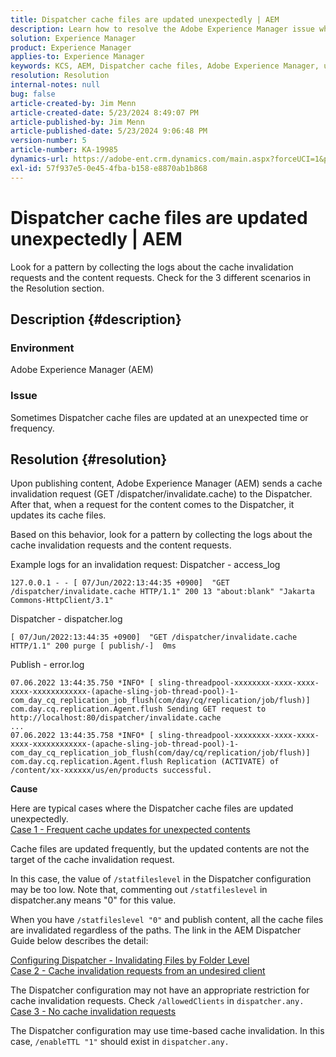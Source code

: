 ```yaml
---
title: Dispatcher cache files are updated unexpectedly | AEM
description: Learn how to resolve the Adobe Experience Manager issue where Dispatcher cache files are updated unexpectedly.
solution: Experience Manager
product: Experience Manager
applies-to: Experience Manager
keywords: KCS, AEM, Dispatcher cache files, Adobe Experience Manager, updated unexpectedly, Troubleshooting, dispatcher.any
resolution: Resolution
internal-notes: null
bug: false
article-created-by: Jim Menn
article-created-date: 5/23/2024 8:49:07 PM
article-published-by: Jim Menn
article-published-date: 5/23/2024 9:06:48 PM
version-number: 5
article-number: KA-19985
dynamics-url: https://adobe-ent.crm.dynamics.com/main.aspx?forceUCI=1&pagetype=entityrecord&etn=knowledgearticle&id=0baf35e1-4519-ef11-9f8a-6045bd006268
exl-id: 57f937e5-0e45-4fba-b158-e8870ab1b868
---
```

# Dispatcher cache files are updated unexpectedly | AEM


Look for a pattern by collecting the logs about the cache invalidation requests and the content requests. Check for the 3 different scenarios in the Resolution section.

## Description {#description}


### <b>Environment</b>

Adobe Experience Manager (AEM)

### <b>Issue</b>

Sometimes Dispatcher cache files are updated at an unexpected time or frequency.


## Resolution {#resolution}


Upon publishing content, Adobe Experience Manager (AEM) sends a cache invalidation request (GET /dispatcher/invalidate.cache) to the Dispatcher. After that, when a request for the content comes to the Dispatcher, it updates its cache files.

Based on this behavior, look for a pattern by collecting the logs about the cache invalidation requests and the content requests.

Example logs for an invalidation request:
Dispatcher - access_log<br>

```
127.0.0.1 - - [ 07/Jun/2022:13:44:35 +0900]  "GET /dispatcher/invalidate.cache HTTP/1.1" 200 13 "about:blank" "Jakarta Commons-HttpClient/3.1"
```

Dispatcher - dispatcher.log<br>

```
[ 07/Jun/2022:13:44:35 +0900]  "GET /dispatcher/invalidate.cache HTTP/1.1" 200 purge [ publish/-]  0ms
```

Publish - error.log<br>

```
07.06.2022 13:44:35.750 *INFO* [ sling-threadpool-xxxxxxxx-xxxx-xxxx-xxxx-xxxxxxxxxxxx-(apache-sling-job-thread-pool)-1-com_day_cq_replication_job_flush(com/day/cq/replication/job/flush)]  com.day.cq.replication.Agent.flush Sending GET request to http://localhost:80/dispatcher/invalidate.cache
...
07.06.2022 13:44:35.758 *INFO* [ sling-threadpool-xxxxxxxx-xxxx-xxxx-xxxx-xxxxxxxxxxxx-(apache-sling-job-thread-pool)-1-com_day_cq_replication_job_flush(com/day/cq/replication/job/flush)]  com.day.cq.replication.Agent.flush Replication (ACTIVATE) of /content/xx-xxxxxx/us/en/products successful.
```




<b>Cause</b>

Here are typical cases where the Dispatcher cache files are updated unexpectedly.
 <br>
<u>Case 1 - Frequent cache updates for unexpected contents</u>

Cache files are updated frequently, but the updated contents are not the target of the cache invalidation request.

In this case, the value of `/statfileslevel` in the Dispatcher configuration may be too low. Note that, commenting out `/statfileslevel` in dispatcher.any means "0" for this value.

When you have `/statfileslevel "0"` and publish content, all the cache files are invalidated regardless of the paths. The link in the AEM Dispatcher Guide below describes the detail:

[Configuring Dispatcher - Invalidating Files by Folder Level](https://experienceleague.adobe.com/docs/experience-manager-dispatcher/using/configuring/dispatcher-configuration.html#invalidating-files-by-folder-level)
 <br>
<u>Case 2 - Cache invalidation requests from an undesired client</u>

The Dispatcher configuration may not have an appropriate restriction for cache invalidation requests. Check `/allowedClients` in `dispatcher.any.`
 <br>
<u>Case 3 - No cache invalidation requests</u>

The Dispatcher configuration may use time-based cache invalidation. In this case, `/enableTTL "1"` should exist in `dispatcher.any.`
